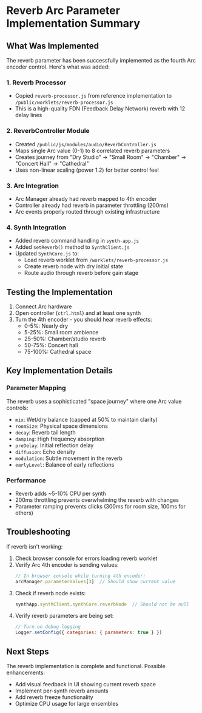 # Reverb Arc Parameter Implementation Summary

## What Was Implemented

The reverb parameter has been successfully implemented as the fourth Arc encoder control. Here's what was added:

### 1. Reverb Processor
- Copied `reverb-processor.js` from reference implementation to `/public/worklets/reverb-processor.js`
- This is a high-quality FDN (Feedback Delay Network) reverb with 12 delay lines

### 2. ReverbController Module
- Created `/public/js/modules/audio/ReverbController.js`
- Maps single Arc value (0-1) to 8 correlated reverb parameters
- Creates journey from "Dry Studio" → "Small Room" → "Chamber" → "Concert Hall" → "Cathedral"
- Uses non-linear scaling (power 1.2) for better control feel

### 3. Arc Integration
- Arc Manager already had reverb mapped to 4th encoder
- Controller already had reverb in parameter throttling (200ms)
- Arc events properly routed through existing infrastructure

### 4. Synth Integration
- Added reverb command handling in `synth-app.js`
- Added `setReverb()` method to `SynthClient.js`
- Updated `SynthCore.js` to:
  - Load reverb worklet from `/worklets/reverb-processor.js`
  - Create reverb node with dry initial state
  - Route audio through reverb before gain stage

## Testing the Implementation

1. Connect Arc hardware
2. Open controller (`ctrl.html`) and at least one synth
3. Turn the 4th encoder - you should hear reverb effects:
   - 0-5%: Nearly dry
   - 5-25%: Small room ambience
   - 25-50%: Chamber/studio reverb
   - 50-75%: Concert hall
   - 75-100%: Cathedral space

## Key Implementation Details

### Parameter Mapping
The reverb uses a sophisticated "space journey" where one Arc value controls:
- `mix`: Wet/dry balance (capped at 50% to maintain clarity)
- `roomSize`: Physical space dimensions
- `decay`: Reverb tail length
- `damping`: High frequency absorption
- `preDelay`: Initial reflection delay
- `diffusion`: Echo density
- `modulation`: Subtle movement in the reverb
- `earlyLevel`: Balance of early reflections

### Performance
- Reverb adds ~5-10% CPU per synth
- 200ms throttling prevents overwhelming the reverb with changes
- Parameter ramping prevents clicks (300ms for room size, 100ms for others)

## Troubleshooting

If reverb isn't working:

1. Check browser console for errors loading reverb worklet
2. Verify Arc 4th encoder is sending values:
   ```javascript
   // In browser console while turning 4th encoder:
   arcManager.parameterValues[3]  // Should show current value
   ```
3. Check if reverb node exists:
   ```javascript
   synthApp.synthClient.synthCore.reverbNode  // Should not be null
   ```
4. Verify reverb parameters are being set:
   ```javascript
   // Turn on debug logging
   Logger.setConfig({ categories: { parameters: true } })
   ```

## Next Steps

The reverb implementation is complete and functional. Possible enhancements:
- Add visual feedback in UI showing current reverb space
- Implement per-synth reverb amounts
- Add reverb freeze functionality
- Optimize CPU usage for large ensembles